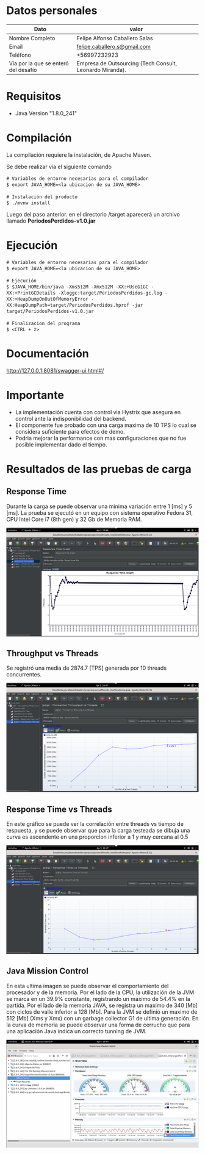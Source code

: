 
Datos personales
====

Dato | valor 
-----|------
|Nombre Completo | Felipe Alfonso Caballero Salas|
|Email| felipe.caballero.s@gmail.com|
|Teléfono| +56997232923|
|Vía por la que se enteró del desafío| Empresa de Outsourcing (Tech Consult, Leonardo Miranda).|

Requisitos
===
- Java Version "1.8.0_241"

Compilación
===

La compilación requiere la instalación, de Apache Maven.

Se debe realizar vía el siguiente comando

```shell
# Variables de entorno necesarias para el compilador
$ export JAVA_HOME=<la ubicacion de su JAVA_HOME>

# Instalación del producto
$ ./mvnw install

```

Luego del paso anterior. en el directorio /target aparecerá un archivo llamado **PeriodosPerdidos-v1.0.jar**

Ejecución
===
```shell
# Variables de entorno necesarias para el compilador
$ export JAVA_HOME=<la ubicacion de su JAVA_HOME>

# Ejecución
$ $JAVA_HOME/bin/java -Xms512M -Xmx512M -XX:+UseG1GC -XX:+PrintGCDetails -Xloggc:target/PeriodosPerdidos-gc.log -XX:+HeapDumpOnOutOfMemoryError -XX:HeapDumpPath=target/PeriodosPerdidos.hprof -jar target/PeriodosPerdidos-v1.0.jar

# Finalizacion del programa
$ <CTRL + z>
```
Documentación
===
http://127.0.0.1:8081/swagger-ui.html#/

Importante
====
- La implementación cuenta con control via Hystrix que asegura en control ante la indisponibilidad del backend.
- El componente fue probado con una carga maxima de 10 TPS lo cual se considera suficiente para efectos de demo.
- Podria mejorar la performance con mas configuraciones que no fue posible implementar dado el tiempo.

Resultados de las pruebas de carga
===
Response Time
---
Durante la carga se puede observar una minima variación entre 1 [ms] y 5 [ms]. La prueba se ejecutó en un equipo con sistema operativo Fedora 31, CPU Intel Core i7 (8th gen) y 32 Gb de Memoria RAM.

![ResponseTime](img/response-time.png)

Throughput vs Threads
---
Se registró una media de 2874.7 [TPS] generada por 10 threads concurrentes.

![ThroughputVsThreads](img/throughput-vs-threads.png)

Response Time vs Threads
---
En este gráfico se puede ver la correlación entre threads vs tiempo de respuesta, y se puede observar que para la carga testeada se dibuja una curva es ascendente en una proporcion inferior a 1 y muy cercana al 0.5

![ResponseTimeVsThreads](img/responsetime-vs-threads.png)

Java Mission Control
---
En esta ultima imagen se puede observar el comportamiento del procesador y de la memoria.
Por el lado de la CPU, la utilización de la JVM se marca en un 39.9% constante, registrando un máximo de 54.4% en la partida.
Por el lado de la memoria JAVA, se registra un maximo de 340 [Mb] con ciclos de valle inferior a 128 [Mb]. Para la JVM se definió un maximo de 512 [Mb] (Xms y Xmx) con un garbage collector G1 de ultima generación.
En la curva de memoria se puede observar una forma de cerrucho que para una aplicación Java indica un correcto tunning de JVM.

![JavaMissionControl](img/java-mission-control.png)
